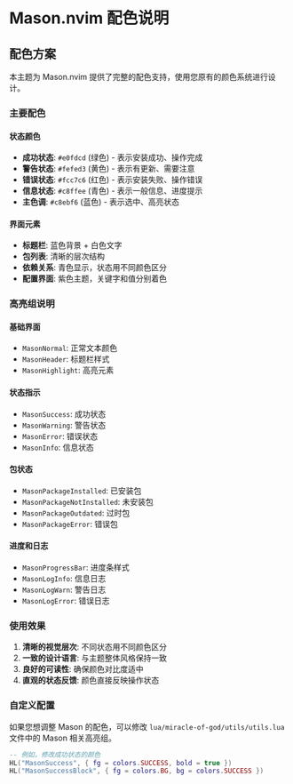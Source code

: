 # Mason.nvim 配色说明

## 配色方案

本主题为 Mason.nvim 提供了完整的配色支持，使用您原有的颜色系统进行设计。

### 主要配色

#### 状态颜色
- **成功状态**: `#e0fdcd` (绿色) - 表示安装成功、操作完成
- **警告状态**: `#fefed3` (黄色) - 表示有更新、需要注意
- **错误状态**: `#fcc7c6` (红色) - 表示安装失败、操作错误
- **信息状态**: `#c8ffee` (青色) - 表示一般信息、进度提示
- **主色调**: `#c8ebf6` (蓝色) - 表示选中、高亮状态

#### 界面元素
- **标题栏**: 蓝色背景 + 白色文字
- **包列表**: 清晰的层次结构
- **依赖关系**: 青色显示，状态用不同颜色区分
- **配置界面**: 紫色主题，关键字和值分别着色

### 高亮组说明

#### 基础界面
- `MasonNormal`: 正常文本颜色
- `MasonHeader`: 标题栏样式
- `MasonHighlight`: 高亮元素

#### 状态指示
- `MasonSuccess`: 成功状态
- `MasonWarning`: 警告状态  
- `MasonError`: 错误状态
- `MasonInfo`: 信息状态

#### 包状态
- `MasonPackageInstalled`: 已安装包
- `MasonPackageNotInstalled`: 未安装包
- `MasonPackageOutdated`: 过时包
- `MasonPackageError`: 错误包

#### 进度和日志
- `MasonProgressBar`: 进度条样式
- `MasonLogInfo`: 信息日志
- `MasonLogWarn`: 警告日志
- `MasonLogError`: 错误日志

### 使用效果

1. **清晰的视觉层次**: 不同状态用不同颜色区分
2. **一致的设计语言**: 与主题整体风格保持一致
3. **良好的可读性**: 确保颜色对比度适中
4. **直观的状态反馈**: 颜色直接反映操作状态

### 自定义配置

如果您想调整 Mason 的配色，可以修改 `lua/miracle-of-god/utils/utils.lua` 文件中的 Mason 相关高亮组。

```lua
-- 例如，修改成功状态的颜色
HL("MasonSuccess", { fg = colors.SUCCESS, bold = true })
HL("MasonSuccessBlock", { fg = colors.BG, bg = colors.SUCCESS })
```
